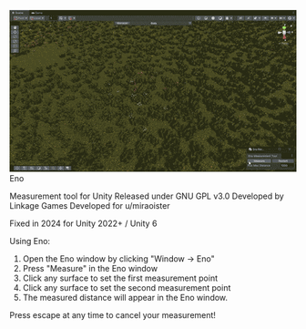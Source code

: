 ![alt text](https://github.com/adamdived/Eno/blob/master/eno_measurement_tool.gif?raw=true)
<br />
Eno

Measurement tool for Unity
Released under GNU GPL v3.0
Developed by Linkage Games
Developed for u/miraoister

Fixed in 2024 for Unity 2022+ / Unity 6

Using Eno:

1.  Open the Eno window by clicking "Window -> Eno"
2.  Press "Measure" in the Eno window
3.  Click any surface to set the first measurement point
4.  Click any surface to set the second measurement point
5.  The measured distance will appear in the Eno window.

Press escape at any time to cancel your measurement!

